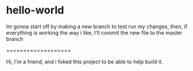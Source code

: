 # hello-world


Im gonna start off by making a new branch to test run my changes, then, if everything is working the way i like, I'll commit the new file to the master branch

===================

Hi, I'm a friend, and i foked this project to be able to help build it.
